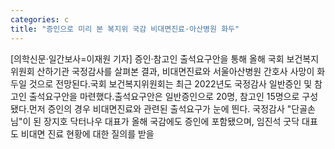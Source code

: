 ```yaml
---
categories: c
title: "증인으로 미리 본 복지위 국감 비대면진료·아산병원 화두"
---
```

[의학신문·일간보사=이재원 기자] 증인·참고인 출석요구안을 통해 올해 국회 보건복지위원회 산하기관 국정감사를 살펴본 결과, 비대면진료와 서울아산병원 간호사 사망이 화두일 것으로 전망된다.국회 보건복지위원회는 최근 2022년도 국정감사 일반증인 및 참고인 출석요구안을 마련했다.출석요구안은 일반증인으로 20명, 참고인 15명으로 구성됐다.먼저 증인의 경우 비대면진료와 관련된 출석요구가 눈에 띈다. 국정감사 "단골손님"이 된 장지호 닥터나우 대표가 올해 국감에도 증인에 포함됐으며, 임진석 굿닥 대표도 비대면 진료 현황에 대한 질의를 받을
